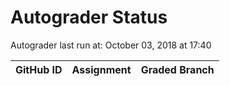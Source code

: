 # Autograder Status
Autograder last run at: October 03, 2018 at 17:40

| GitHub ID | Assignment | Graded Branch |
|-----------|------------|---------------|
